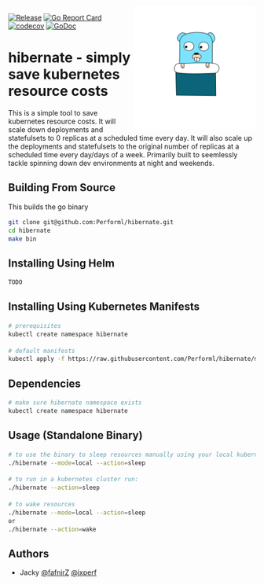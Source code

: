 

<img src="./assets/mascot.svg" width="250px" align="right">


[![Release](https://github.com/Performl/hibernate/actions/workflows/release.yaml/badge.svg)](https://github.com/Performl/hibernate/actions/workflows/release.yaml)
[![Go Report Card](https://goreportcard.com/badge/github.com/performl/hibernate)](https://goreportcard.com/report/github.com/performl/hibernate)
[![codecov](https://codecov.io/gh/performl/hibernate/branch/master/graph/badge.svg)](https://codecov.io/gh/performl/hibernate)
[![GoDoc](https://godoc.org/github.com/performl/hibernate?status.svg)](https://godoc.org/github.com/performl/hibernate)


# hibernate - simply save kubernetes resource costs
This is a simple tool to save kubernetes resource costs. It will scale down deployments and statefulsets to 0 replicas at a scheduled time every day. It will also scale up the deployments and statefulsets to the original number of replicas at a scheduled time every day/days of a week.
Primarily built to seemlessly tackle spinning down dev environments at night and weekends.

## Building From Source
This builds the go binary
```bash
git clone git@github.com:Performl/hibernate.git
cd hibernate
make bin
```

## Installing Using Helm
```bash
TODO
```

## Installing Using Kubernetes Manifests
```bash
# prerequisites
kubectl create namespace hibernate

# default manifests
kubectl apply -f https://raw.githubusercontent.com/Performl/hibernate/master/manifests/main.yaml
```

## Dependencies
```bash
# make sure hibernate namespace exists
kubectl create namespace hibernate
```

## Usage (Standalone Binary)
```bash
# to use the binary to sleep resources manually using your local kubernetes config run:
./hibernate --mode=local --action=sleep

# to run in a kubernetes cluster run:
./hibernate --action=sleep

# to wake resources
./hibernate --mode=local --action=sleep
or
./hibernate --action=wake
```

## Authors
* Jacky [@fafnirZ](https://github.com/fafnirZ) [@jxperf](https://github.com/jxperf)